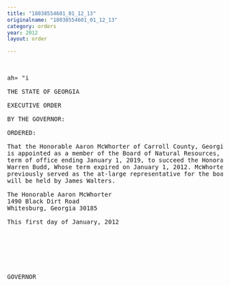 ```yaml
---
title: "18038554601_01_12_13"
originalname: "18038554601_01_12_13"
category: orders
year: 2012
layout: order

---
```

<pre>
 

ah» "i 

THE STATE OF GEORGIA

EXECUTIVE ORDER

BY THE GOVERNOR:

ORDERED:

That the Honorable Aaron McWhorter of Carroll County, Georgia,
is appointed as a member of the Board of Natural Resources, for a
term of office ending January 1, 2019, to succeed the Honorable
Warren Budd, Whose term expired on January 1, 2012. McWhorter
previously served as the at-large representative for the board, which
will be held by James Walters.

The Honorable Aaron McWhorter
1490 Black Dirt Road
Whitesburg, Georgia 30185

This first day of January, 2012

 
 

  
 

GOVERNOR

</pre>
